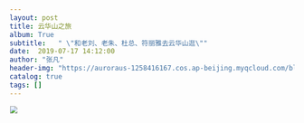 ```yaml
---
layout: post
title: 云华山之旅
album: True
subtitle:   " \"和老刘、老朱、杜总、符丽雅去云华山逛\""
date:  2019-07-17 14:12:00
author: "张凡"
header-img: "https://auroraus-1258416167.cos.ap-beijing.myqcloud.com/blog/other/traval/%E4%BA%91%E5%8D%8E%E5%B1%B1%E4%B9%8B%E6%97%85/2.png"
catalog: true
tags: []
---
```



<img src="https://auroraus-1258416167.cos.ap-beijing.myqcloud.com/blog/other/traval/%E4%BA%91%E5%8D%8E%E5%B1%B1%E4%B9%8B%E6%97%85/2.png" width="100%" height="100%" style="zoom: 80%;" />

<img src="https://auroraus-1258416167.cos.ap-beijing.myqcloud.com/blog/other/traval/%E4%BA%91%E5%8D%8E%E5%B1%B1%E4%B9%8B%E6%97%85/3.png" width="100%" height="100%" style="zoom: 80%;" />

<img src="https://auroraus-1258416167.cos.ap-beijing.myqcloud.com/blog/other/traval/%E4%BA%91%E5%8D%8E%E5%B1%B1%E4%B9%8B%E6%97%85/4.png" width="100%" height="100%" style="zoom: 80%;" />

<img src="https://auroraus-1258416167.cos.ap-beijing.myqcloud.com/blog/other/traval/%E4%BA%91%E5%8D%8E%E5%B1%B1%E4%B9%8B%E6%97%85/5.png" width="100%" height="100%" style="zoom: 80%;" />

<img src="https://auroraus-1258416167.cos.ap-beijing.myqcloud.com/blog/other/traval/%E4%BA%91%E5%8D%8E%E5%B1%B1%E4%B9%8B%E6%97%85/6.png" width="100%" height="100%" style="zoom: 80%;" />

<img src="https://auroraus-1258416167.cos.ap-beijing.myqcloud.com/blog/other/traval/%E4%BA%91%E5%8D%8E%E5%B1%B1%E4%B9%8B%E6%97%85/7.png" width="100%" height="100%" style="zoom: 80%;" />